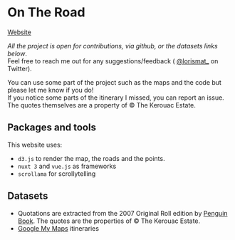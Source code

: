 # On The Road

[Website](https://on-the-road.lorismat.com/)  

_All the project is open for contributions, via github, or the datasets links below_.  
Feel free to reach me out for any suggestions/feedback ( [@lorismat_](https://twitter.com/lorismat_) on Twitter).  

You can use some part of the project such as the maps and the code but please let me know if you do!  
If you notice some parts of the itinerary I missed, you can report an issue.   
The quotes themselves are a property of © The Kerouac Estate.

## Packages and tools

This website uses:
- `d3.js` to render the map, the roads and the points.
- `nuxt 3` and `vue.js` as frameworks
- `scrollama` for scrollytelling

## Datasets

- Quotations are extracted from the 2007 Original Roll edition by [Penguin Book](https://www.penguinrandomhouse.com/books/532510/on-the-road-the-original-scroll-by-jack-kerouac/). The quotes are the properties of © The Kerouac Estate.
- [Google My Maps](https://drive.google.com/drive/folders/1xazTS5vj55szr1AcX44OCdgju1ZepKu0) itineraries

